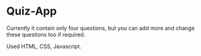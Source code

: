 # Quiz-App

Currently it contain only four questions, but you can add more and change these questions too if required.

Used HTML, CSS, Javascript.
